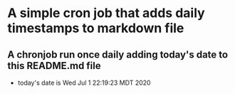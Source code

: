 A simple cron job that adds daily timestamps to markdown file
============================================================
## A chronjob run once daily adding today's date to this README.md file
* today's date is Wed Jul  1 22:19:23 MDT 2020
